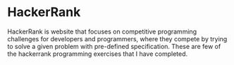 # HackerRank
HackerRank is website that focuses on competitive programming challenges for developers and programmers,  where they compete by trying to solve a given problem with pre-defined specification.
These are few of the hackerrank programming exercises that I have completed.
